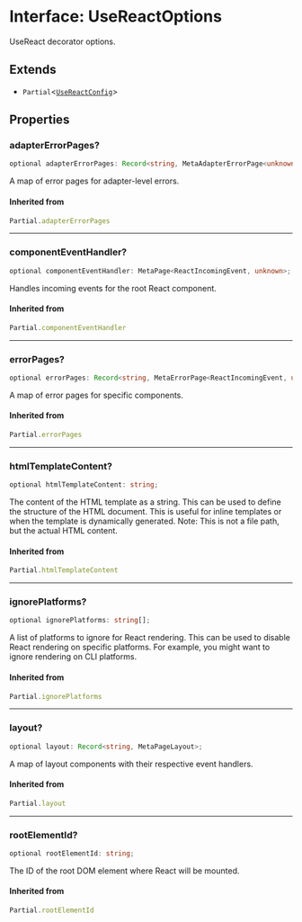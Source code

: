 # Interface: UseReactOptions

UseReact decorator options.

## Extends

- `Partial`\<[`UseReactConfig`](../../../../options/UseReactBlueprint/interfaces/UseReactConfig.md)\>

## Properties

### adapterErrorPages?

```ts
optional adapterErrorPages: Record<string, MetaAdapterErrorPage<unknown, unknown, unknown>>;
```

A map of error pages for adapter-level errors.

#### Inherited from

```ts
Partial.adapterErrorPages
```

***

### componentEventHandler?

```ts
optional componentEventHandler: MetaPage<ReactIncomingEvent, unknown>;
```

Handles incoming events for the root React component.

#### Inherited from

```ts
Partial.componentEventHandler
```

***

### errorPages?

```ts
optional errorPages: Record<string, MetaErrorPage<ReactIncomingEvent, unknown>>;
```

A map of error pages for specific components.

#### Inherited from

```ts
Partial.errorPages
```

***

### htmlTemplateContent?

```ts
optional htmlTemplateContent: string;
```

The content of the HTML template as a string.
This can be used to define the structure of the HTML document.
This is useful for inline templates or when the template is dynamically generated.
Note: This is not a file path, but the actual HTML content.

#### Inherited from

```ts
Partial.htmlTemplateContent
```

***

### ignorePlatforms?

```ts
optional ignorePlatforms: string[];
```

A list of platforms to ignore for React rendering.
This can be used to disable React rendering on specific platforms.
For example, you might want to ignore rendering on CLI platforms.

#### Inherited from

```ts
Partial.ignorePlatforms
```

***

### layout?

```ts
optional layout: Record<string, MetaPageLayout>;
```

A map of layout components with their respective event handlers.

#### Inherited from

```ts
Partial.layout
```

***

### rootElementId?

```ts
optional rootElementId: string;
```

The ID of the root DOM element where React will be mounted.

#### Inherited from

```ts
Partial.rootElementId
```
